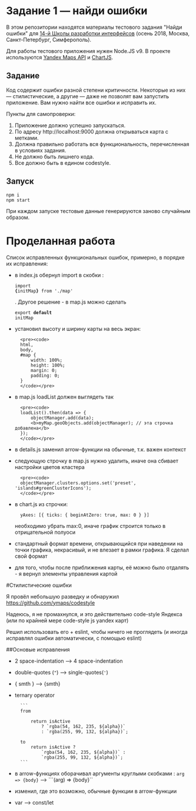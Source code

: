 # Задание 1 — найди ошибки

В этом репозитории находятся материалы тестового задания "Найди ошибки" для [14-й Школы разработки интерфейсов](https://academy.yandex.ru/events/frontend/shri_msk-2018-2) (осень 2018, Москва, Санкт-Петербург, Симферополь).

Для работы тестового приложения нужен Node.JS v9. В проекте используются [Yandex Maps API](https://tech.yandex.ru/maps/doc/jsapi/2.1/quick-start/index-docpage/) и [ChartJS](http://www.chartjs.org).

## Задание

Код содержит ошибки разной степени критичности. Некоторые из них — стилистические, а другие — даже не позволят вам запустить приложение. Вам нужно найти все ошибки и исправить их.

Пункты для самопроверки:

1. Приложение должно успешно запускаться.
1. По адресу http://localhost:9000 должна открываться карта с метками.
1. Должна правильно работать вся функциональность, перечисленная в условиях задания.
1. Не должно быть лишнего кода.
1. Все должно быть в едином codestyle.

## Запуск

```
npm i
npm start
```

При каждом запуске тестовые данные генерируются заново случайным образом.


# Проделанная работа

Список исправленных функциональных ошибок, примерно, в порядке их исправления:

- в index.js обернул import в скобки : <pre><code>import <b>{</b>initMap<b>}</b> from './map'</code></pre>. Другое решение - в map.js можно сделать <pre><code>export <b>default</b> initMap</code></pre>

- установил высоту и ширину карты на весь экран: 

        <pre><code>
        html,
        body,
        #map {
            width: 100%;
            height: 100%;
            margin: 0;
            padding: 0;
        }
        </code></pre>


- в map.js loadList должен выглядеть так

        <pre><code>
        loadList().then(data => { 
            objectManager.add(data); 
            <b>myMap.geoObjects.add(objectManager); // эта строчка добавлена</b>
        });
        </code></pre>

- в details.js заменил arrow-функции на обычные, т.к. важен контекст

- следующую строчку в map.js нужно удалить, иначе она сбивает настройки цветов кластера

        <pre><code>
        objectManager.clusters.options.set('preset', 'islands#greenClusterIcons');
        </code></pre>

- в chart.js из строчки:

        yAxes: [{ ticks: { beginAtZero: true, max: 0 } }]

    необходимо убрать max:0, иначе график строится только в отрицательной полуоси

- стандартный формат времени, открывающийся при наведении на точки графика, некрасивый, и не влезает в рамки графика. Я сделал свой формат

- для того, чтобы после приближения карты, её можно было отдалять - я вернул элементы управления картой

#Стилистические ошибки

Я провёл небольшую разведку и обнаружил https://github.com/ymaps/codestyle

Надеюсь, я не промахнулся, и это действительно code-style Яндекса (или по крайней мере code-style js yandex карт)

Решил использовать его + eslint, чтобы ничего не проглядеть (и иногда исправлял ошибки автоматически, с помощью eslint)

##Основые исправления

- 2 space-indentation --> 4 space-indentation
- double-quotes (```"```) --> single-quotes(```'```)
- { smth } --> {smth}
- ternary operator

        ```
	    from
    
	    	return isActive
	    		? `rgba(54, 162, 235, ${alpha})`
	    		: `rgba(255, 99, 132, ${alpha})`;
    
	    to
	    	return isActive ?
	    		`rgba(54, 162, 235, ${alpha})` :
	    		`rgba(255, 99, 132, ${alpha})`;
        ```

- в arrow-функциях оборачивал аргументы круглыми скобками : ```arg => {body}``` --> ```(arg) => {body}``
- изменил, где это возможно, обычные функции в arrow-функции
- var --> const/let

